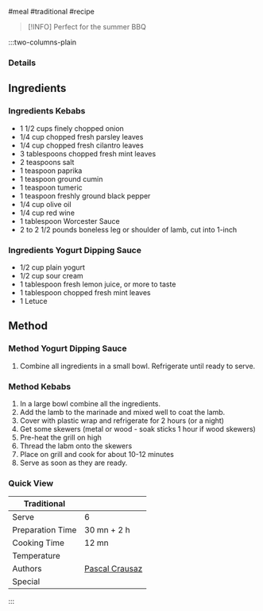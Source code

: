 #meal #traditional #recipe

> [!INFO]
> Perfect for the summer BBQ

:::two-columns-plain

### Details
## Ingredients

### Ingredients Kebabs

- 1 1/2 cups finely chopped onion
- 1/4 cup chopped fresh parsley leaves
- 1/4 cup chopped fresh cilantro leaves
- 3 tablespoons chopped fresh mint leaves
- 2 teaspoons salt
- 1 teaspoon paprika
- 1 teaspoon ground cumin
- 1 teaspoon tumeric
- 1 teaspoon freshly ground black pepper
- 1/4 cup olive oil
- 1/4 cup red wine
- 1 tablespoon Worcester Sauce
- 2 to 2 1/2 pounds boneless leg or shoulder of lamb, cut into 1-inch

### Ingredients Yogurt Dipping Sauce

- 1/2 cup plain yogurt
- 1/2 cup sour cream
- 1 tablespoon fresh lemon juice, or more to taste
- 1 tablespoon chopped fresh mint leaves
- 1 Letuce


## Method

### Method Yogurt Dipping Sauce

1. Combine all ingredients in a small bowl. Refrigerate until ready to serve.

### Method Kebabs

1. In a large bowl combine all the ingredients.
2. Add the lamb to the marinade and mixed well to coat the lamb.
3. Cover with plastic wrap and refrigerate for 2 hours (or a night)
4. Get some skewers (metal or wood - soak sticks 1 hour if wood skewers)
5. Pre-heat the grill on high
6. Thread the labm onto the skewers
7. Place on grill and cook for about 10-12 minutes
8. Serve as soon as they are ready.


### Quick View
| Traditional      |                                                |
| ---------------- | ---------------------------------------------- |
| Serve            | 6                                              |
| Preparation Time | 30 mn + 2 h                                    |
| Cooking Time     | 12 mn                                          |
| Temperature      |                                                |
| Authors          | [Pascal Crausaz](mailto:pascal@askpascal.com)  |
| Special          |                                                |

:::

